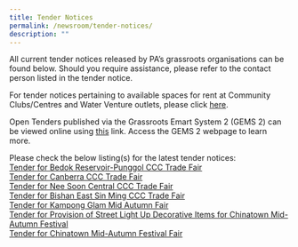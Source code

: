 ```yaml
---
title: Tender Notices
permalink: /newsroom/tender-notices/
description: ""
---
```

All current tender notices released by PA’s grassroots organisations can be found below. Should you require assistance, please refer to the contact person listed in the tender notice.

For tender notices pertaining to available spaces for rent at Community Clubs/Centres and Water Venture outlets, please click [here](/our-network/community-clubs/rentals).

Open Tenders published via the Grassroots Emart System 2 (GEMS 2) can be viewed online using [this](https://gems.pa.gov.sg/account/vendors) link. Access the GEMS 2 webpage to learn more.
<br>

Please check the below listing(s) for the latest tender notices: <br>
[Tender for Bedok Reservoir-Punggol CCC Trade Fair](/tender-details/brtradefair/)<br>
[Tender for Canberra CCC Trade Fair](/tender-details/cccctf)<br>
[Tender for Nee Soon Central CCC Trade Fair](/tender-details/nscccctradefair/)<br>
[Tender for Bishan East Sin Ming CCC Trade Fair](/tender-details/besmtradefair/)<br>
[Tender for Kampong Glam Mid Autumn Fair](/tender-details/kgmaffair/)<br>
[Tender for Provision of Street Light Up Decorative Items for Chinatown Mid-Autumn Festival](/tender-details/cfcmaf2023lightup) <br>
[Tender for Chinatown Mid-Autumn Festival Fair](/tender-details/cfcmaf2023)<br>